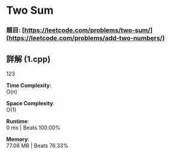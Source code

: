 # Two Sum

### 題目: [https://leetcode.com/problems/two-sum/](https://leetcode.com/problems/add-two-numbers/)

## 詳解 (1.cpp)
123

**Time Complexity**:  
O(n)  

**Space Complexity**:  
O(1)

**Runtime**:  
0 ms | Beats 100.00%

**Memory**:  
77.08 MB | Beats 76.33%
